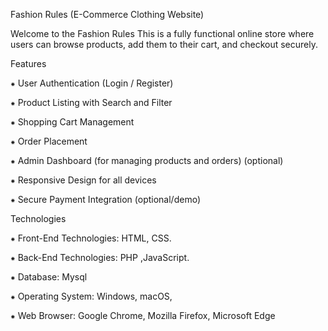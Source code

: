Fashion Rules (E-Commerce Clothing Website)

Welcome to the Fashion Rules
This is a fully functional online store where users can browse products, add them to their cart, and checkout securely.

Features

⁕ User Authentication (Login / Register)

⁕ Product Listing with Search and Filter

⁕ Shopping Cart Management

⁕ Order Placement

⁕ Admin Dashboard (for managing products and orders) (optional)

⁕ Responsive Design for all devices

⁕ Secure Payment Integration (optional/demo)

Technologies

⁕ Front-End Technologies: HTML, CSS.

⁕ Back-End Technologies: PHP ,JavaScript.

⁕ Database: Mysql

⁕ Operating System: Windows, macOS, 

⁕ Web Browser: Google Chrome, Mozilla Firefox, Microsoft Edge 

